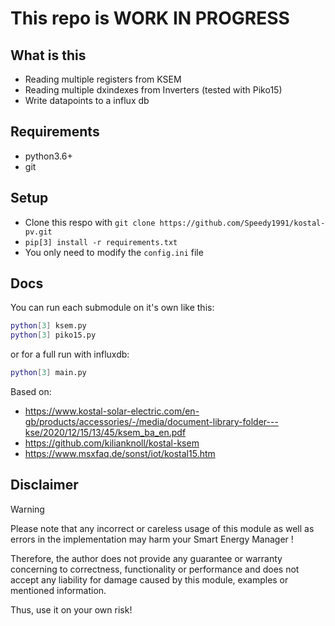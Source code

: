 # This repo is WORK IN PROGRESS

## What is this
- Reading multiple registers from KSEM
- Reading multiple dxindexes from Inverters (tested with Piko15)
- Write datapoints to a influx db

## Requirements
- python3.6+
- git

## Setup
- Clone this respo with `git clone https://github.com/Speedy1991/kostal-pv.git`
- `pip[3] install -r requirements.txt`
- You only need to modify the `config.ini` file

## Docs
You can run each submodule on it's own like this:
```bash
python[3] ksem.py
python[3] piko15.py
```

or for a full run with influxdb:
```bash
python[3] main.py
```

Based on:
- https://www.kostal-solar-electric.com/en-gb/products/accessories/-/media/document-library-folder---kse/2020/12/15/13/45/ksem_ba_en.pdf
- https://github.com/kilianknoll/kostal-ksem
- https://www.msxfaq.de/sonst/iot/kostal15.htm

## Disclaimer
Warning

Please note that any incorrect or careless usage of this module as well as errors in the implementation may harm your Smart Energy Manager !

Therefore, the author does not provide any guarantee or warranty concerning to correctness, functionality or performance and does not accept any liability for damage caused by this module, examples or mentioned information.

Thus, use it on your own risk!
